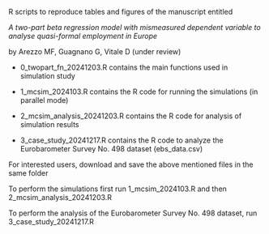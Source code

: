
 R scripts to reproduce tables and figures of the manuscript entitled
 
 *A two-part beta regression model with mismeasured dependent variable to analyse quasi-formal employment in Europe*
 
 by Arezzo MF, Guagnano G, Vitale D (under review)

 * 0_twopart_fn_20241203.R contains the main functions used in simulation study

 * 1_mcsim_2024103.R contains the R code for running the simulations (in parallel mode)

 * 2_mcsim_analysis_20241203.R contains the R code for analysis of simulation results

 * 3_case_study_20241217.R contains the R code to analyze the Eurobarometer Survey No. 498 dataset (ebs_data.csv)

For interested users, download and save the above mentioned files in the same folder

To perform the simulations first run 1_mcsim_2024103.R and then 2_mcsim_analysis_20241203.R

To perform the analysis of the Eurobarometer Survey No. 498 dataset, run 3_case_study_20241217.R
